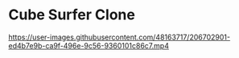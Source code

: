 # Cube Surfer Clone
 


https://user-images.githubusercontent.com/48163717/206702901-ed4b7e9b-ca9f-496e-9c56-9360101c86c7.mp4

